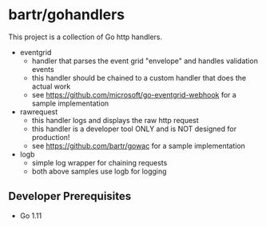 # bartr/gohandlers

This project is a collection of Go http handlers.

* eventgrid
  * handler that parses the event grid "envelope" and handles validation events
  * this handler should be chained to a custom handler that does the actual work
  * see <https://github.com/microsoft/go-eventgrid-webhook> for a sample implementation
* rawrequest
  * this handler logs and displays the raw http request
  * this handler is a developer tool ONLY and is NOT designed for production!
  * see <https://github.com/bartr/gowac> for a sample implementation
* logb
  * simple log wrapper for chaining requests
  * both above samples use logb for logging

## Developer Prerequisites

* Go 1.11
